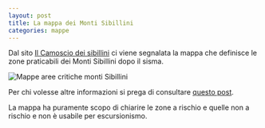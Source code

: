 ```yaml
---
layout: post
title: La mappa dei Monti Sibillini
categories: mappe
---
```


Dal sito [Il Camoscio dei sibillini](http://www.camosciosibillini.it/) ci viene segnalata la mappa che definisce le zone praticabili dei Monti Sibillini dopo il sisma.

![Mappe aree critiche monti Sibillini](http://www.camosciosibillini.it/wp-content/uploads/2016/09/Mappe-aree-critiche-Sibillini-agg-2016-09-01-rit.png)

Per chi volesse altre informazioni si prega di consultare [questo post](http://www.camosciosibillini.it/post-sisma-sui-sentieri-dei-sibillini-il-punto-della-situazione/).

La mappa ha puramente scopo di chiarire le zone a rischio e quelle non a rischio e non è usabile per escursionismo.